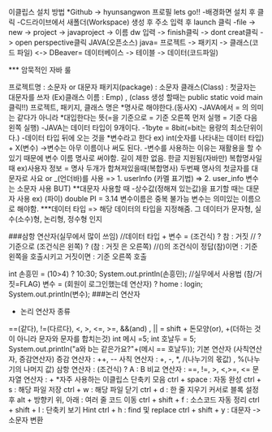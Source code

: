 이클립스 설치 방법
*Github -> hyunsangwon 프로필 lets go!!
-배경화면 설치 후 클릭
-C드라이브에서 새폴더(Workspace) 생성 후 주소 입력 후 launch 클릭 -file -> new -> project -> javaproject -> 이름 dw 입력 -> finish클릭 -> dont creat클릭 -> open perspective클릭
JAVA(오픈소스)
java= 프로젝트 -> 패키지 -> 클래스(코드 파일)
<->
DBeaver= 데이터베이스 -> 테이블 -> 데이터(코드파일)

*** 암묵적인 자바 룰

프로젝트명 : 소문자 or 대문자
패키지(package) : 소문자
클래스(Class) : 첫글자는 대문자를 쓰자 (Ex)클래스 이름 : Emp) , (class 생성 할때는 public static void main 클릭!!)
프로젝트, 패키지, 클래스 명은 *명사로 해야한다.(동사X)
-JAVA에서 = 의 의미는 같다가 아니라 *대입한다는 뜻(=을 기준으로 = 기준 오른쪽 먼저 실행 = 기준 다음 왼쪽 실행)
-JAVA는 데이터 타입이 9개이다.
-1byte = 8bit(=bit는 용량의 최소단위이다.)
-데이터 타입 뒤에 오는 것을 *변수라고 한다
ex) int(숫자를 나타내는 데이터 타입) + X(변수) ->변수는 아무 이름이나 써도 된다.
-변수를 사용하는 이유는 재활용을 할 수 있기 때문에
변수 이름
명사로 써야함.
길이 제한 없음.
한글 지원됨(자바만)
복합명사일때
ex)사용자 정보 = 명사 두개가 합쳐져있을때(복합명사) 두번째 명사의 첫글자를 대문자로 사요 or _(언더바)를 사용
=> 1. userInfo (카멜 표기법)
=> 2. user_info
변수는 소문자 사용
BUT) **대문자 사용할 때
-상수값(정해져 있는값)을 표기할 때는 대문자 사용
ex) (파이) double PI = 3.14
변수이름은 중복 불가능
변수는 의미있는 이름으로 해야함.
***데이터 타입
=> 해당 데이터의 타입을 지정해줌.
그 데이터가 문자형, 실수(소수)형, 논리형, 정수형 인지

###삼항 연산자(실무에서 많이 쓰임)
//데이터 타입 + 변수 = (조건식) ? 참 : 거짓
// ? 기준으로 (조건식은 왼쪽) ? (참 : 거짓 은 오른쪽)
//()의 조건식이 정답(참)이면 : 기준 왼쪽을 호출시키고 거짓이면 : 기준 오른쪽 호출

int 손흥민 = (10>4) ? 10:30;
System.out.println(손흥민);
//실무에서 사용법 (참/거짓=FLAG)
변수 = (회원이 로그인했는데 연산자) ? home : login;
System.out.println(변수);
###논리 연산자
* 논리 연산자 종류

==(같다), !=(다르다), <, >, <=, >=, &&(and) , || = shift + 돈모양(or),
+(더하는 것이 아니라 문자와 문자를 합치는것)
int 메시 =5;
int 호날두 = 5;
System.out.println("a와 b는 같은가요?"+(메시 == 호날두));
기본 연산자 (사칙연산자, 증감연산자)
증감 연산자 : ++, --
사칙 연산자 : +, -, *, /(나누기의 몫값) , %(나누기의 나머지 값)
삼항 연산자 : (조건식) ? A : B
비교 연산자 : ==, !=, >, <,>=, <=
문자열 연산자 : +
*자주 사용하는 이클립스 단축키 모음
ctrl + space : 자동 완성
ctrl + s : 해당 파일 저장
ctrl + w : 해당 파일 닫기
ctrl + d : 한 줄 지우기
커서로 블록 설정 후 alt + 방향키 위, 아래 : 여러 줄 코드 이동
ctrl + shift + f : 소스코드 자동 정리
ctrl + shift + l : 단축키 보기 Hint
ctrl + h : find 및 replace
ctrl + shift + y : 대문자 -> 소문자 변환